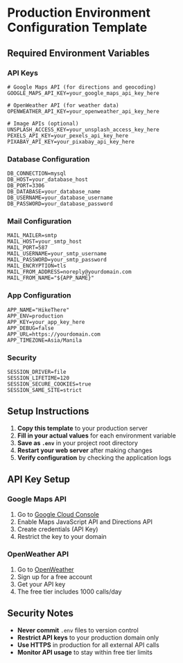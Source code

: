 # Production Environment Configuration Template

## Required Environment Variables

### API Keys
```env
# Google Maps API (for directions and geocoding)
GOOGLE_MAPS_API_KEY=your_google_maps_api_key_here

# OpenWeather API (for weather data)
OPENWEATHER_API_KEY=your_openweather_api_key_here

# Image APIs (optional)
UNSPLASH_ACCESS_KEY=your_unsplash_access_key_here
PEXELS_API_KEY=your_pexels_api_key_here
PIXABAY_API_KEY=your_pixabay_api_key_here
```

### Database Configuration
```env
DB_CONNECTION=mysql
DB_HOST=your_database_host
DB_PORT=3306
DB_DATABASE=your_database_name
DB_USERNAME=your_database_username
DB_PASSWORD=your_database_password
```

### Mail Configuration
```env
MAIL_MAILER=smtp
MAIL_HOST=your_smtp_host
MAIL_PORT=587
MAIL_USERNAME=your_smtp_username
MAIL_PASSWORD=your_smtp_password
MAIL_ENCRYPTION=tls
MAIL_FROM_ADDRESS=noreply@yourdomain.com
MAIL_FROM_NAME="${APP_NAME}"
```

### App Configuration
```env
APP_NAME="HikeThere"
APP_ENV=production
APP_KEY=your_app_key_here
APP_DEBUG=false
APP_URL=https://yourdomain.com
APP_TIMEZONE=Asia/Manila
```

### Security
```env
SESSION_DRIVER=file
SESSION_LIFETIME=120
SESSION_SECURE_COOKIES=true
SESSION_SAME_SITE=strict
```

## Setup Instructions

1. **Copy this template** to your production server
2. **Fill in your actual values** for each environment variable
3. **Save as `.env`** in your project root directory
4. **Restart your web server** after making changes
5. **Verify configuration** by checking the application logs

## API Key Setup

### Google Maps API
1. Go to [Google Cloud Console](https://console.cloud.google.com/)
2. Enable Maps JavaScript API and Directions API
3. Create credentials (API Key)
4. Restrict the key to your domain

### OpenWeather API
1. Go to [OpenWeather](https://openweathermap.org/api)
2. Sign up for a free account
3. Get your API key
4. The free tier includes 1000 calls/day

## Security Notes

- **Never commit** `.env` files to version control
- **Restrict API keys** to your production domain only
- **Use HTTPS** in production for all external API calls
- **Monitor API usage** to stay within free tier limits 